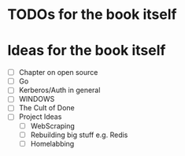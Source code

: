 # TODOs for the book itself

# Ideas for the book itself

- [ ] Chapter on open source
- [ ] Go
- [ ] Kerberos/Auth in general
- [ ] WINDOWS
- [ ] The Cult of Done
- [ ] Project Ideas
  - [ ] WebScraping
  - [ ] Rebuilding big stuff e.g. Redis
  - [ ] Homelabbing
